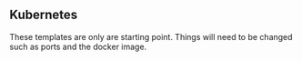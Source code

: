 ## Kubernetes

These templates are only are starting point. Things will need to be changed such as ports and the docker image.